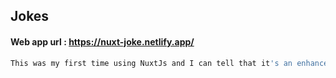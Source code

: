 ## Jokes

#### Web app url   :   https://nuxt-joke.netlify.app/

```bash
This was my first time using NuxtJs and I can tell that it's an enhanced version of VueJs
```
